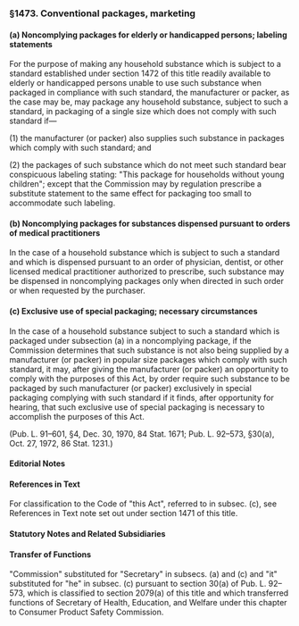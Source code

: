 ### §1473. Conventional packages, marketing ###

#### (a) Noncomplying packages for elderly or handicapped persons; labeling statements ####

For the purpose of making any household substance which is subject to a standard established under section 1472 of this title readily available to elderly or handicapped persons unable to use such substance when packaged in compliance with such standard, the manufacturer or packer, as the case may be, may package any household substance, subject to such a standard, in packaging of a single size which does not comply with such standard if—

(1) the manufacturer (or packer) also supplies such substance in packages which comply with such standard; and

(2) the packages of such substance which do not meet such standard bear conspicuous labeling stating: "This package for households without young children"; except that the Commission may by regulation prescribe a substitute statement to the same effect for packaging too small to accommodate such labeling.

#### (b) Noncomplying packages for substances dispensed pursuant to orders of medical practitioners ####

In the case of a household substance which is subject to such a standard and which is dispensed pursuant to an order of physician, dentist, or other licensed medical practitioner authorized to prescribe, such substance may be dispensed in noncomplying packages only when directed in such order or when requested by the purchaser.

#### (c) Exclusive use of special packaging; necessary circumstances ####

In the case of a household substance subject to such a standard which is packaged under subsection (a) in a noncomplying package, if the Commission determines that such substance is not also being supplied by a manufacturer (or packer) in popular size packages which comply with such standard, it may, after giving the manufacturer (or packer) an opportunity to comply with the purposes of this Act, by order require such substance to be packaged by such manufacturer (or packer) exclusively in special packaging complying with such standard if it finds, after opportunity for hearing, that such exclusive use of special packaging is necessary to accomplish the purposes of this Act.

(Pub. L. 91–601, §4, Dec. 30, 1970, 84 Stat. 1671; Pub. L. 92–573, §30(a), Oct. 27, 1972, 86 Stat. 1231.)

#### **Editorial Notes** ####

#### References in Text ####

For classification to the Code of "this Act", referred to in subsec. (c), see References in Text note set out under section 1471 of this title.

#### **Statutory Notes and Related Subsidiaries** ####

#### Transfer of Functions ####

"Commission" substituted for "Secretary" in subsecs. (a) and (c) and "it" substituted for "he" in subsec. (c) pursuant to section 30(a) of Pub. L. 92–573, which is classified to section 2079(a) of this title and which transferred functions of Secretary of Health, Education, and Welfare under this chapter to Consumer Product Safety Commission.